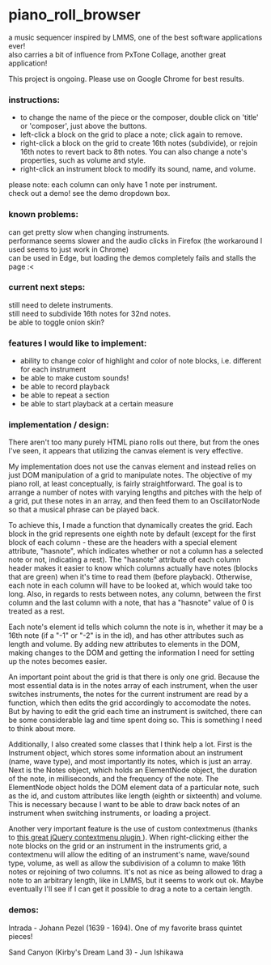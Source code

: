 # piano_roll_browser    
a music sequencer inspired by LMMS, one of the best software applications ever!    
also carries a bit of influence from PxTone Collage, another great application!      
    
This project is ongoing. Please use on Google Chrome for best results.           
     
### instructions:    
- to change the name of the piece or the composer, double click on 'title' or 'composer', just above the buttons.     
- left-click a block on the grid to place a note; click again to remove.   
- right-click a block on the grid to create 16th notes (subdivide), or rejoin 16th notes to revert back to 8th notes. You can also change a note's properties, such as volume and style.    
- right-click an instrument block to modify its sound, name, and volume.    
    
please note: each column can only have 1 note per instrument.    
check out a demo! see the demo dropdown box.    
    
### known problems:  
can get pretty slow when changing instruments.    
performance seems slower and the audio clicks in Firefox (the workaround I used seems to just work in Chrome)    
can be used in Edge, but loading the demos completely fails and stalls the page :<    
    
### current next steps:    
still need to delete instruments.    
still need to subdivide 16th notes for 32nd notes.     
be able to toggle onion skin?    
    
### features I would like to implement:    
- ability to change color of highlight and color of note blocks, i.e. different for each instrument    
- be able to make custom sounds!    
- be able to record playback
- be able to repeat a section
- be able to start playback at a certain measure 
    
### implementation / design:    

There aren't too many purely HTML piano rolls out there, but from the ones I've seen, it appears that utilizing the canvas element
is very effective.    
    
My implementation does not use the canvas element and instead relies on just DOM manipulation of a grid to manipulate notes. 
The objective of my piano roll, at least conceptually, is fairly straightforward. The goal is to arrange a number of notes with
varying lengths and pitches with the help of a grid, put these notes in an array, and then feed them to an OscillatorNode so that a musical phrase can be played back.    

To achieve this, I made a function that dynamically creates the grid. Each block in the grid represents one eighth note by default (except for the first block of each column - these are the headers with a special element attribute, "hasnote", which indicates whether or not a column has a selected note or not, indicating a rest). The "hasnote" attribute of each column header makes it easier to know which columns actually have notes (blocks that are green) when it's time to read them (before playback). Otherwise, each note in each column will have to be looked at, which would take too long. Also, in regards to rests between notes, any column, between the first column and the last column with a note, that has a "hasnote" value of 0 is treated as a rest.    
    
Each note's element id tells which column the note is in, whether it may be a 16th note (if a "-1" or "-2" is in the id), and has other attributes such as length and volume. By adding new attributes to elements in the DOM, making changes to the DOM and getting the information I need for setting up the notes becomes easier.    

An important point about the grid is that there is only one grid. Because the most essential data is in the notes array of each instrument, when the user switches instruments, the notes for the current instrument are read by a function, which then edits the grid accordingly to accomodate the notes. But by having to edit the grid each time an instrument is switched, there can be some considerable lag and time spent doing so. This is something I need to think about more. 
    
Additionally, I also created some classes that I think help a lot. First is the Instrument object, which stores some information about an instrument (name, wave type), and most importantly its notes, which is just an array. Next is the Notes object, which holds an ElementNode object, the duration of the note, in milliseconds, and the frequency of the note. The ElementNode object holds the DOM element data of a particular note, such as the id, and custom attributes like length (eighth or sixteenth) and volume. This is necessary because I want to be able to draw back notes of an instrument when switching instruments, or loading a project.    

Another very important feature is the use of custom contextmenus (thanks to <a href="http://swisnl.github.io/jQuery-contextMenu/index.html"> this great jQuery contextmenu plugin </a> ). When right-clicking either the note blocks on the grid or an instrument in the instruments grid, a contextmenu will allow the editing of an instrument's name, wave/sound type, volume, as well as allow the subdivision of a column to make 16th notes or rejoining of two columns. It's not as nice as being allowed to drag a note to an arbitrary length, like in LMMS, but it seems to work out ok. Maybe eventually I'll see if I can get it possible to drag a note to a certain length. 
    
### demos:    
Intrada - Johann Pezel (1639 - 1694). One of my favorite brass quintet pieces!    
    
Sand Canyon (Kirby's Dream Land 3) - Jun Ishikawa


    

